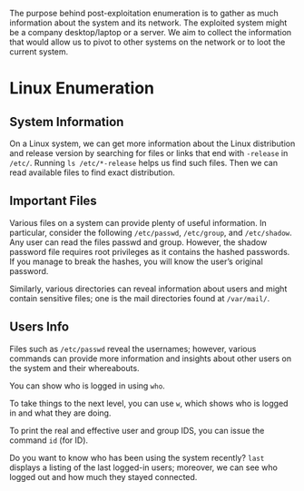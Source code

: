 The purpose behind post-exploitation enumeration is to gather as much information about the system and its network. The exploited system might be a company desktop/laptop or a server. We aim to collect the information that would allow us to pivot to other systems on the network or to loot the current system.

# Linux Enumeration
## System Information
On a Linux system, we can get more information about the Linux distribution and release version by searching for files or links that end with `-release` in `/etc/`. Running `ls /etc/*-release` helps us find such files. Then we can read available files to find exact distribution.
## Important Files
Various files on a system can provide plenty of useful information. In particular, consider the following `/etc/passwd`, `/etc/group`, and `/etc/shadow`. Any user can read the files passwd and group. However, the shadow password file requires root privileges as it contains the hashed passwords. If you manage to break the hashes, you will know the user’s original password.

Similarly, various directories can reveal information about users and might contain sensitive files; one is the mail directories found at `/var/mail/`.

## Users Info
Files such as `/etc/passwd` reveal the usernames; however, various commands can provide more information and insights about other users on the system and their whereabouts.

You can show who is logged in using `who`.

To take things to the next level, you can use `w`, which shows who is logged in and what they are doing.

To print the real and effective user and group IDS, you can issue the command `id` (for ID).

Do you want to know who has been using the system recently? `last` displays a listing of the last logged-in users; moreover, we can see who logged out and how much they stayed connected.

